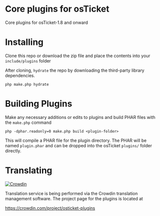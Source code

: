 Core plugins for osTicket
=========================

Core plugins for osTicket-1.8 and onward

Installing
==========

Clone this repo or download the zip file and place the contents into your
`include/plugins` folder

After cloning, `hydrate` the repo by downloading the third-party library
dependencies.

    php make.php hydrate

Building Plugins
================
Make any necessary additions or edits to plugins and build PHAR files with
the `make.php` command

    php -dphar.readonly=0 make.php build <plugin-folder>

This will compile a PHAR file for the plugin directory. The PHAR will be
named `plugin.phar` and can be dropped into the osTicket `plugins/` folder
directly.

Translating
===========

[![Crowdin](https://d322cqt584bo4o.cloudfront.net/osticket-plugins/localized.png)](http://i18n.osticket.com/project/osticket-plugins)

Translation service is being performed via the Crowdin translation
management software. The project page for the plugins is located at

https://crowdin.com/project/osticket-plugins
